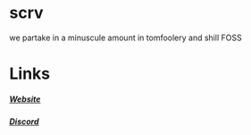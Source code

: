 # scrv

we partake in a minuscule amount in tomfoolery and shill FOSS

# Links
##### [Website](https://scrv.xyz)
##### [Discord](https://discord.gg/h5MEDUxDpz)
